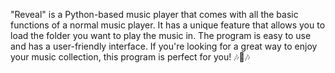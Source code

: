 "Reveal" is a Python-based music player that comes with all the basic functions of a normal music player. It has a unique feature that allows you to load the folder you want to play the music in. The program is easy to use and has a user-friendly interface. If you're looking for a great way to enjoy your music collection, this program is perfect for you! 🎶🎵🎶
